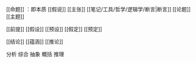 [[命题]] ：即本质
[[假说]] 
[[主张]] 
[[笔记/工具/哲学/逻辑学/断言|断言]] 
[[论题]] 
[[主题]] 

[[前提]] 
[[假设]] 
[[预设]] 
[[假定]] 
[[预定]] 

[[结论]] 
[[蕴涵]] 
[[推论]] 

分析
综合
抽象
概括
推理